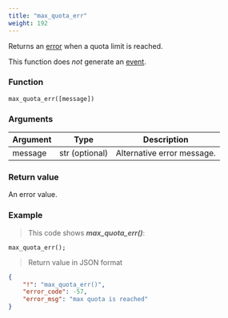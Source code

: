 ```yaml
---
title: "max_quota_err"
weight: 192
---
```


Returns an [error](../../data-types/error) when a quota limit is reached.

This function does *not* generate an [event](../../overview/events).

### Function
`max_quota_err([message])`

### Arguments
Argument | Type | Description
-------- | ---- | -----------
message | str (optional) | Alternative error message.

### Return value
An error value.

### Example

> This code shows ***max_quota_err()***:

```thingsdb,json_response
max_quota_err();
```

> Return value in JSON format

```json
{
    "!": "max_quota_err()",
    "error_code": -57,
    "error_msg": "max quota is reached"
}
```

